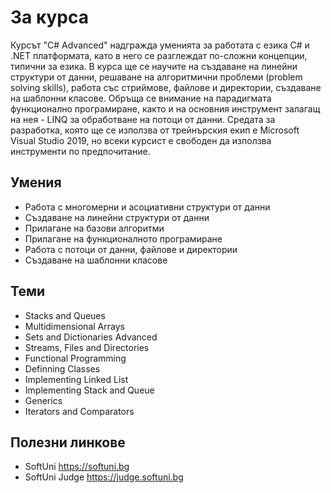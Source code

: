 # За курса
Курсът "C# Advanced" надгражда уменията за работата с езика C# и .NET платформата, като в него се разглеждат по-сложни концепции, типични за езика. В курса ще се научите на създаване на линейни структури от данни, решаване на алгоритмични проблеми (problem solving skills), работа със стриймове, файлове и директории, създаване на шаблонни класове. Обръща се внимание на парадигмата функционално програмиране, както и на основния инструмент залагащ на нея - LINQ за обработване на потоци от данни. Средата за разработка, която ще се използва от трейнърския екип е Microsoft Visual Studio 2019, но всеки курсист е свободен да използва инструменти по предпочитание.

## Умения
- Работа с многомерни и асоциативни структури от данни
- Създаване на линейни структури от данни
- Прилагане на базови алгоритми
- Прилагане на функционалното програмиране
- Работа с потоци от данни, файлове и директории
- Създаване на шаблонни класове

## Теми
- Stacks and Queues
- Multidimensional Arrays
- Sets and Dictionaries Advanced
- Streams, Files and Directories
- Functional Programming
- Definning Classes
- Implementing Linked List
- Implementing Stack and Queue
- Generics
- Iterators and Comparators

## Полезни линкове
- SoftUni https://softuni.bg
- SoftUni Judge https://judge.softuni.bg
